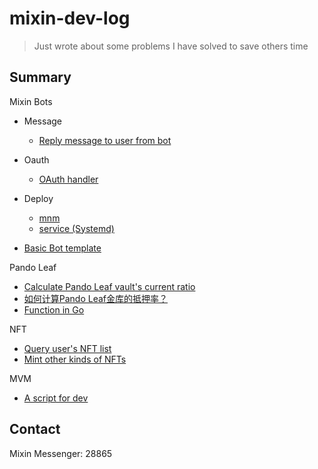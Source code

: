 
# mixin-dev-log
> Just wrote about some problems I have solved to save others time

## Summary

Mixin Bots

- Message
  - [Reply message to user from bot](MixinBot/message/CustomerService.md)
- Oauth
  - [OAuth handler](MixinBot/oauth/auth.go)
- Deploy
  - [mnm](MixinBot/deploy/mnm.md)
  - [service (Systemd)](MixinBot/deploy/service.md)

- [Basic Bot template](MixinBot/basicBotTemplate.md)

Pando Leaf
  - [Calculate Pando Leaf vault's current ratio](PandoLeaf/calculate-vault-current-ratio.md)
  - [如何计算Pando Leaf金库的抵押率？](PandoLeaf/calculate-vault-current-ratio-zh.md)
  - [Function in Go](PandoLeaf/calcRatio.go)

NFT
- [Query user's NFT list](NFT/Query-user-NFT-using-Mixin-API.md)
- [Mint other kinds of NFTs](NFT/how-to-mint-other-kind-of-NFTs.md)

MVM

- [A script for dev](MVM/mvm.py)

## Contact

Mixin Messenger: 28865
